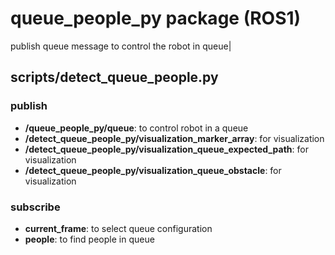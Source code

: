 # queue_people_py package (ROS1)

publish queue message to control the robot in queue|

## scripts/detect_queue_people.py

### publish
- **/queue_people_py/queue**: to control robot in a queue
- **/detect_queue_people_py/visualization_marker_array**: for visualization
- **/detect_queue_people_py/visualization_queue_expected_path**: for visualization
- **/detect_queue_people_py/visualization_queue_obstacle**: for visualization

### subscribe
- **current_frame**: to select queue configuration
- **people**: to find people in queue
